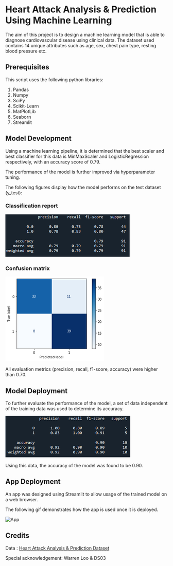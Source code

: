 # Heart Attack Analysis & Prediction Using Machine Learning

The aim of this project is to design a machine learning model that is able to diagnose cardiovascular disease using clinical data.
The dataset used contains 14 unique attributes such as age, sex, chest pain type, resting blood pressure etc. 

## Prerequisites

This script uses the following python libraries:
1. Pandas
2. Numpy
3. SciPy
4. Scikit-Learn
5. MatPlotLib
6. Seaborn
7. Streamlit

## Model Development

Using a machine learning pipeline, it is determined that the best scaler and best classifier for this data is MinMaxScaler and LogisticRegression respectively, with an accuracy score of 0.79.

The performance of the model is further improved via hyperparameter tuning.

The following figures display how the model performs on the test dataset (y_test):

### Classification report

![Classification report](static/classification_report.png)

### Confusion matrix

![Confusion matrix](static/confusion_matrix.png)

All evaluation metrics (precision, recall, f1-score, accuracy) were higher than 0.70.

## Model Deployment
To further evaluate the performance of the model, a set of data independent of the training data was used to determine its accuracy.

![Classification report](static/test_case_cr.png)

Using this data, the accuracy of the model was found to be 0.90.

## App Deployment
An app was designed using Streamlit to allow usage of the trained model on a web browser.

The following gif demonstrates how the app is used once it is deployed.

![App](static/app_demo.gif)

## Credits

Data : [Heart Attack Analysis & Prediction Dataset](https://www.kaggle.com/datasets/rashikrahmanpritom/heart-attack-analysis-prediction-dataset)

Special acknowledgement: Warren Loo & DS03
